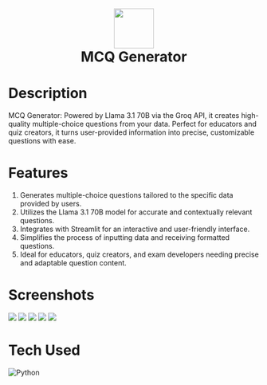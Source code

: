 <div align="center">
      <h1> <img src="https://i.imghippo.com/files/7ME3g1726592022.jpg" width="80px"><br/>MCQ Generator</h1>
     </div>


# Description
MCQ Generator: Powered by Llama 3.1 70B via the Groq API, it creates high-quality multiple-choice questions from your data. Perfect for educators and quiz creators, it turns user-provided information into precise, customizable questions with ease.

# Features
1. Generates multiple-choice questions tailored to the specific data provided by users.
2. Utilizes the Llama 3.1 70B model for accurate and contextually relevant questions.
3. Integrates with Streamlit for an interactive and user-friendly interface.
4. Simplifies the process of inputting data and receiving formatted questions.
5. Ideal for educators, quiz creators, and exam developers needing precise and adaptable question content.
# Screenshots
 <img src="https://i.imghippo.com/files/9VjEL1726597964.png"> <img src="https://i.imghippo.com/files/76Mgs1726598047.png"> <img src="https://i.imghippo.com/files/UJrHY1726598068.png"> <img src="https://i.imghippo.com/files/ThJ7x1726598084.png"> <img src="https://i.imghippo.com/files/ilLYP1726598101.png">
# Tech Used
 ![Python](https://img.shields.io/badge/python-3670A0?style=for-the-badge&logo=python&logoColor=ffdd54)
      


